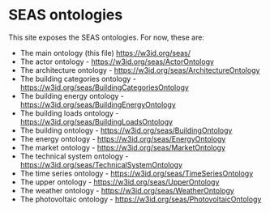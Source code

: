 # SEAS ontologies

This site exposes the SEAS ontologies. For now, these are:

- The main ontology (this file)  https://w3id.org/seas/
- The actor ontology -  https://w3id.org/seas/ActorOntology
- The architecture ontology -  https://w3id.org/seas/ArchitectureOntology
- The building categories ontology -  https://w3id.org/seas/BuildingCategoriesOntology
- The building energy ontology -  https://w3id.org/seas/BuildingEnergyOntology
- The building loads ontology -  https://w3id.org/seas/BuildingLoadsOntology
- The building ontology -  https://w3id.org/seas/BuildingOntology
- The energy ontology -  https://w3id.org/seas/EnergyOntology
- The market ontology -  https://w3id.org/seas/MarketOntology
- The technical system ontology -  https://w3id.org/seas/TechnicalSystemOntology
- The time series ontology -  https://w3id.org/seas/TimeSeriesOntology
- The upper ontology -  https://w3id.org/seas/UpperOntology
- The weather ontology -  https://w3id.org/seas/WeatherOntology
- The photovoltaic ontology -  https://w3id.org/seas/PhotovoltaicOntology

